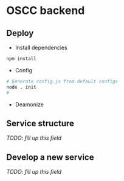 # OSCC backend

## Deploy

  + Install dependencies

  ```sh
  npm install
  ```

  + Config

  ```sh
  # Generate config.js from default configs
  node . init
  #
  ```

  + Deamonize

## Service structure

_TODO: fill up this field_

## Develop a new service

_TODO: fill up this field_

